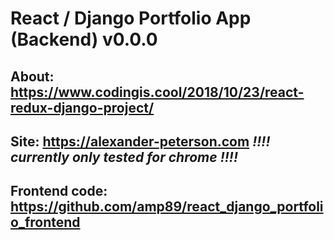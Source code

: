 # React / Django Portfolio App (Backend) v0.0.0
## About: https://www.codingis.cool/2018/10/23/react-redux-django-project/
## Site: https://alexander-peterson.com *!!!! currently only tested for chrome !!!!*
## Frontend code: https://github.com/amp89/react_django_portfolio_frontend
